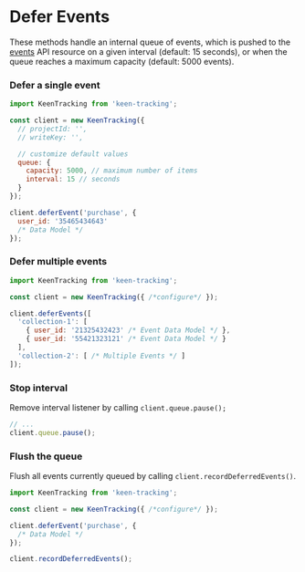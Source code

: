 # Defer Events

These methods handle an internal queue of events, which is pushed to the [events](https://keen.io/docs/api/#record-multiple-events) API resource on a given interval (default: 15 seconds), or when the queue reaches a maximum capacity (default: 5000 events).

### Defer a single event

```javascript
import KeenTracking from 'keen-tracking';

const client = new KeenTracking({
  // projectId: '',
  // writeKey: '',

  // customize default values
  queue: {
    capacity: 5000, // maximum number of items
    interval: 15 // seconds
  }
});

client.deferEvent('purchase', {
  user_id: '35465434643'
  /* Data Model */
});
```

### Defer multiple events

```javascript
import KeenTracking from 'keen-tracking';

const client = new KeenTracking({ /*configure*/ });

client.deferEvents([
  'collection-1': [
    { user_id: '21325432423' /* Event Data Model */ },
    { user_id: '55421323121' /* Event Data Model */ }
  ],
  'collection-2': [ /* Multiple Events */ ]
]);
```


### Stop interval

Remove interval listener by calling `client.queue.pause();`

```javascript
// ...
client.queue.pause();
```

### Flush the queue

Flush all events currently queued by calling `client.recordDeferredEvents()`.

```javascript
import KeenTracking from 'keen-tracking';

const client = new KeenTracking({ /*configure*/ });

client.deferEvent('purchase', {
  /* Data Model */
});

client.recordDeferredEvents();
```
